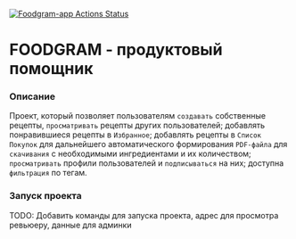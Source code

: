[![Foodgram-app Actions Status](https://github.com/vlad397/foodgram-project-react/workflows/Foodgram-app/badge.svg)](https://github.com/vlad397/foodgram-project-react/actions)
# FOODGRAM - продуктовый помощник
### Описание
Проект, который позволяет пользователям ```создавать``` собственные рецепты,
```просматривать``` рецепты других пользователей;
добавлять понравившиеся рецепты в ```Избранное```;
добавлять рецепты в ```Список Покупок``` для дальнейшего автоматического
формирования ```PDF-файла``` для ```скачивания``` с необходимыми ингредиентами
и их количеством;
```просматривать``` профили пользователей и ```подписываться``` на них;
доступна ```фильтрация``` по тегам.
### Запуск проекта
TODO: Добавить команды для запуска проекта, адрес для просмотра ревьюеру,
данные для админки